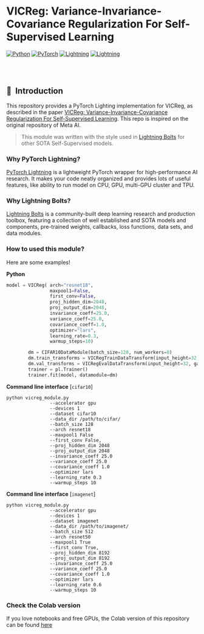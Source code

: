# VICReg: Variance-Invariance-Covariance Regularization For Self-Supervised Learning



<a href="https://pytorch.org/get-started/locally/"><img alt="Python" src="https://img.shields.io/badge/-Python 3.7--3.9-blue?style=for-the-badge&logo=python&logoColor=white"></a>
<a href="https://pytorch.org/get-started/locally/"><img alt="PyTorch" src="https://img.shields.io/badge/-PyTorch 1.12+-ee4c2c?style=for-the-badge&logo=pytorch&logoColor=white"></a>
<a href="https://pytorchlightning.ai/"><img alt="Lightning" src="https://img.shields.io/badge/-Lightning-792ee5?style=for-the-badge&logo=pytorchlightning&logoColor=white"></a>
<a href="https://colab.research.google.com/drive/1qQB85JVEIml9pNMIeES2hMfFZZkKmB75?usp=sharing"><img alt="Lightning" src="https://img.shields.io/badge/Colab-F9AB00?style=for-the-badge&logo=googlecolab&color=525252"></a>



</div>
<br><br>



## 📌&nbsp;&nbsp;Introduction
This repository provides a PyTorch Lighting implementation for VICReg, as described in the paper [VICReg: Variance-Invariance-Covariance Regularization For Self-Supervised Learning](https://arxiv.org/pdf/2105.04906.pdf). This repo is inspired on the original repository of Meta AI. 

> This module was written with the style used in [Lightning Bolts](https://www.pytorchlightning.ai/bolts) for other SOTA Self-Supervised models.


### Why PyTorch Lightning?
[PyTorch Lightning](https://github.com/PyTorchLightning/pytorch-lightning) is a lightweight PyTorch wrapper for high-performance AI research.
It makes your code neatly organized and provides lots of useful features, like ability to run model on CPU, GPU, multi-GPU cluster and TPU.

### Why Lightning Bolts?
[Lightning Bolts](https://www.pytorchlightning.ai/bolts)  is a community-built deep learning research and production toolbox, featuring a collection of well established and SOTA models and components, pre-trained weights, callbacks, loss functions, data sets, and data modules.​


### How to used this module?
Here are some examples!

**Python**

```python
model = VICReg( arch="resnet18", 
                maxpool1=False, 
                first_conv=False, 
                proj_hidden_dim=2048, 
                proj_output_dim=2048,
                invariance_coeff=25.0,
                variance_coeff=25.0,
                covariance_coeff=1.0,
                optimizer="lars",
                learning_rate=0.3,
                warmup_steps=10)

        dm = CIFAR10DataModule(batch_size=128, num_workers=0)
        dm.train_transforms = VICRegTrainDataTransform(input_height=32, gaussian_blur=False, jitter_strength=1.0)
        dm.val_transforms = VICRegEvalDataTransform(input_height=32, gaussian_blur=False, jitter_strength=1.0)
        trainer = pl.Trainer()
        trainer.fit(model, datamodule=dm)
```

**Command line interface** [`cifar10`]

```
python vicreg_module.py 
                --accelerator gpu
                --devices 1
                --dataset cifar10
                --data_dir /path/to/cifar/
                --batch_size 128
                --arch resnet18
                --maxpool1 False
                --first_conv False, 
                --proj_hidden_dim 2048
                --proj_output_dim 2048
                --invariance_coeff 25.0
                --variance_coeff 25.0
                --covariance_coeff 1.0
                --optimizer lars
                --learning_rate 0.3
                --warmup_steps 10

```

**Command line interface** [`imagenet`]
    
```
python vicreg_module.py
                --accelerator gpu
                --devices 1
                --dataset imagenet
                --data_dir /path/to/imagenet/
                --batch_size 512
                --arch resnet50
                --maxpool1 True
                --first_conv True, 
                --proj_hidden_dim 8192
                --proj_output_dim 8192
                --invariance_coeff 25.0
                --variance_coeff 25.0
                --covariance_coeff 1.0
                --optimizer lars
                --learning_rate 0.6
                --warmup_steps 10
```

### Check the Colab version

If you love notebooks and free GPUs, the Colab version of this repository can be found [here](https://colab.research.google.com/drive/1qQB85JVEIml9pNMIeES2hMfFZZkKmB75?usp=sharing)


<br>